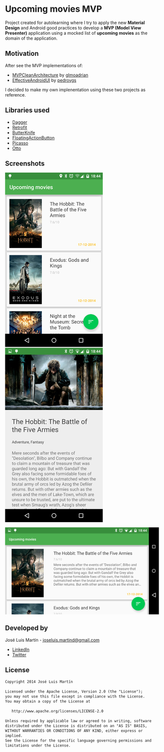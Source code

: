  Upcoming movies MVP
=========
 
 Project created for autolearning where I try to apply the new **Material Design** and Android good practices to develop a **MVP (Model View Presenter)** application using a mocked list of **upcoming movies** as the domain of the application.
 
Motivation
----
After see the MVP implementations of:

- [MVPCleanArchitecture](https://github.com/glomadrian/MvpCleanArchitecture) by [glmoadrian](https://github.com/glomadrian)
- [EffectiveAndroidUI](https://github.com/pedrovgs/EffectiveAndroidUI) by [pedrovgs](https://github.com/pedrovgs)

I decided to make my own implenentation using these two projects as reference.
 
Libraries used
----

- [Dagger](http://square.github.io/retrofit/)
- [Retrofit](http://square.github.io/dagger/)
- [ButterKnife](http://jakewharton.github.io/butterknife/)
- [FloatingActionButton](https://github.com/makovkastar/FloatingActionButton)
- [Picasso](http://square.github.io/picasso/)
- [Otto](http://square.github.io/otto/)

Screenshots
----
![screenshot](./art/screenshot1.png "Screenshot 1") 
![screenshot](./art/screenshot2.png "Screenshot 2")

![screenshot](./art/screenshot3.png "Screenshot 3")

Developed by
---
José Luis Martín - <joseluis.martind@gmail.com>

* [LinkedIn](http://es.linkedin.com/in/jlmartind)
* [Twitter](https://twitter.com/jlmartind)

License
----
```
Copyright 2014 José Luis Martín

Licensed under the Apache License, Version 2.0 (the "License");
you may not use this file except in compliance with the License.
You may obtain a copy of the License at

   http://www.apache.org/licenses/LICENSE-2.0

Unless required by applicable law or agreed to in writing, software
distributed under the License is distributed on an "AS IS" BASIS,
WITHOUT WARRANTIES OR CONDITIONS OF ANY KIND, either express or implied.
See the License for the specific language governing permissions and
limitations under the License.
```
